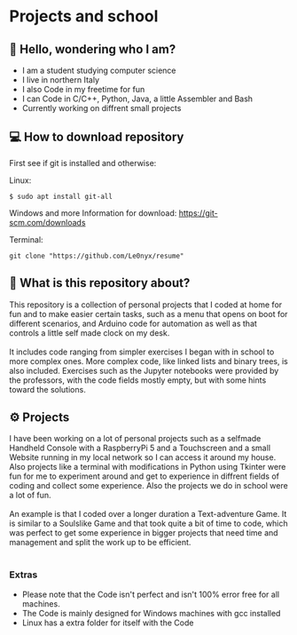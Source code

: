 # Projects and school


## 👋 Hello, wondering who I am?
- I am a student studying computer science
- I live in northern Italy
- I also Code in my freetime for fun
- I can Code in C/C++, Python, Java, a little Assembler and Bash
- Currently working on diffrent small projects


## 💻 How to download repository
First see if git is installed and otherwise:

Linux:
```
$ sudo apt install git-all
```
Windows and more Information for download:
https://git-scm.com/downloads
<br>

Terminal:
```
git clone "https://github.com/Le0nyx/resume"
```

## 📌 What is this repository about?
This repository is a collection of personal projects that I coded at home for fun and to make easier certain tasks, such as a menu that opens on boot for different scenarios, and Arduino code for automation as well as that controls a little self made clock on my desk.
<br>
<br>
It includes code ranging from simpler exercises I began with in school to more complex ones. More complex code, like linked lists and binary trees, is also included. Exercises such as the Jupyter notebooks were provided by the professors, with the code fields mostly empty, but with some hints toward the solutions.
<br>
## ⚙️ Projects
I have been working on a lot of personal projects such as a selfmade Handheld Console with a RaspberryPi 5 and a Touchscreen and a small Website running in my local network so I can access it around my house. Also projects like a terminal with modifications in Python using Tkinter were fun for me to experiment around and get to experience in diffrent fields of coding and collect some experience. Also the projects we do in school were a lot of fun. 
<br>
<br>
An example is that I coded over a longer duration a Text-adventure Game. It is similar to a Soulslike Game and that took quite a bit of time to code, which was perfect to get some experience in bigger projects that need time and management and split the work up to be efficient.
<br>
<br>
### Extras
- Please note that the Code isn't perfect and isn't 100% error free for all machines. 
- The Code is mainly designed for Windows machines with gcc installed
- Linux has a extra folder for itself with the Code
